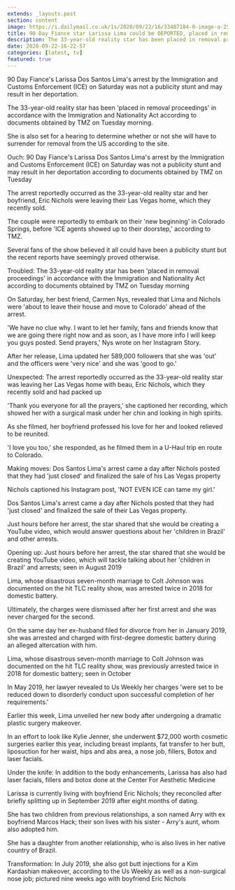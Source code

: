 ```yaml
---
extends: _layouts.post
section: content
image: https://i.dailymail.co.uk/1s/2020/09/22/16/33487184-0-image-a-25_1600787358564.jpg 
title: 90 Day Fiance star Larissa Lima could be DEPORTED, placed in removal proceedings after ICE arrest 
description: The 33-year-old reality star has been placed in removal proceedings in accordance with the Immigration and Nationality Act according to documents obtained by TMZ on Tuesday morning. 
date: 2020-09-22-16-22-57 
categories: [latest, tv] 
featured: true 
--- 
```

90 Day Fiance's Larissa Dos Santos Lima's arrest by the Immigration and Customs Enforcement (ICE) on Saturday was not a publicity stunt and may result in her deportation.

The 33-year-old reality star has been 'placed in removal proceedings' in accordance with the Immigration and Nationality Act according to documents obtained by TMZ on Tuesday morning.

She is also set for a hearing to determine whether or not she will have to surrender for removal from the US according to the site.

Ouch: 90 Day Fiance's Larissa Dos Santos Lima's arrest by the Immigration and Customs Enforcement (ICE) on Saturday was not a publicity stunt and may result in her deportation according to documents obtained by TMZ on Tuesday

The arrest reportedly occurred as the 33-year-old reality star and her boyfriend, Eric Nichols were leaving their Las Vegas home, which they recently sold. 

The couple were reportedly to embark on their 'new beginning' in Colorado Springs, before 'ICE agents showed up to their doorstep,' according to TMZ. 

Several fans of the show believed it all could have been a publicity stunt but the recent reports have seemingly proved otherwise.

Troubled: The 33-year-old reality star has been 'placed in removal proceedings' in accordance with the Immigration and Nationality Act according to documents obtained by TMZ on Tuesday morning

On Saturday, her best friend, Carmen Nys, revealed that Lima and Nichols were 'about to leave their house and move to Colorado' ahead of the arrest.   

'We have no clue why. I want to let her family, fans and friends know that we are going there right now and as soon, as I have more info I will keep you guys posted. Send prayers,' Nys wrote on her Instagram Story. 

After her release, Lima updated her 589,000 followers that she was 'out' and the officers were 'very nice' and she was 'good to go.'  

Unexpected: The arrest reportedly occurred as the 33-year-old reality star was leaving her Las Vegas home with beau, Eric Nichols, which they recently sold and had packed up

'Thank you everyone for all the prayers,' she captioned her recording, which showed her with a surgical mask under her chin and looking in high spirits. 

As she filmed, her boyfriend professed his love for her and looked relieved to be reunited. 

'I love you too,' she responded, as he filmed them in a U-Haul trip en route to Colorado. 

Making moves: Dos Santos Lima's arrest came a day after Nichols posted that they had 'just closed' and finalized the sale of his Las Vegas property

Nichols captioned his Instagram post, 'NOT EVEN ICE can tame my girl.' 

Dos Santos Lima's arrest came a day after Nichols posted that they had 'just closed' and finalized the sale of their Las Vegas property. 

 

Just hours before her arrest, the star shared that she would be creating a YouTube video, which would answer questions about her 'children in Brazil' and other arrests.

Opening up: Just hours before her arrest, the star shared that she would be creating YouTube video, which will tackle talking about her 'children in Brazil' and arrests; seen in August 2019

Lima, whose disastrous seven-month marriage to Colt Johnson was documented on the hit TLC reality show, was arrested twice in 2018 for domestic battery. 

Ultimately, the charges were dismissed after her first arrest and she was never charged for the second. 

On the same day her ex-husband filed for divorce from her in January 2019, she was arrested and charged with first-degree domestic battery during an alleged altercation with him.  

Lima, whose disastrous seven-month marriage to Colt Johnson was documented on the hit TLC reality show, was previously arrested twice in 2018 for domestic battery; seen in October 

In May 2019, her lawyer revealed to Us Weekly her charges 'were set to be reduced down to disorderly conduct upon successful completion of her requirements.' 

Earlier this week, Lima unveiled her new body after undergoing a dramatic plastic surgery makeover.

In an effort to look like Kylie Jenner, she underwent $72,000 worth cosmetic surgeries earlier this year, including breast implants, fat transfer to her butt, liposuction for her waist, hips and abs area, a nose job, fillers, Botox and laser facials. 

Under the knife: In addition to the body enhancements, Larissa has also had laser facials, fillers and botox done at the Center For Aesthetic Medicine

Larissa is currently living with boyfriend Eric Nichols; they reconciled after briefly splitting up in September 2019 after eight months of dating.

She has two children from previous relationships, a son named Arry with ex boyfriend Marcos Hack; their son lives with his sister - Arry's aunt, whom also adopted him.

She has a daughter from another relationship, who is also lives in her native country of Brazil.

Transformation: In July 2019, she also got butt injections for a Kim Kardashian makeover, according to the Us Weekly as well as a non-surgical nose job; pictured nine weeks ago with boyfriend Eric Nichols

